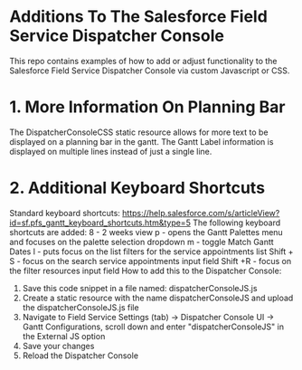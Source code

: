 # Additions To The Salesforce Field Service Dispatcher Console 

This repo contains examples of how to add or adjust functionality to the Salesforce Field Service Dispatcher Console via custom Javascript or CSS.

# 1. More Information On Planning Bar

The DispatcherConsoleCSS static resource allows for more text to be displayed on a planning bar in the gantt. The Gantt Label information is displayed on multiple lines instead of just a single line.

# 2. Additional Keyboard Shortcuts

Standard keyboard shortcuts: https://help.salesforce.com/s/articleView?id=sf.pfs_gantt_keyboard_shortcuts.htm&type=5
The following keyboard shortcuts are added:
8 - 2 weeks view
p - opens the Gantt Palettes menu and focuses on the palette selection dropdown
m - toggle Match Gantt Dates
l - puts focus on the list filters for the service appointments list
Shift + S - focus on the search service appointments input field
Shift +R - focus on the filter resources input field
How to add this to the Dispatcher Console:
1. Save this code snippet in a file named: dispatcherConsoleJS.js
2. Create a static resource with the name dispatcherConsoleJS and upload the dispatcherConsoleJS.js file
3. Navigate to Field Service Settings (tab) -> Dispatcher Console UI -> Gantt Configurations, scroll down and enter "dispatcherConsoleJS" in the External JS option
4. Save your changes
5. Reload the Dispatcher Console